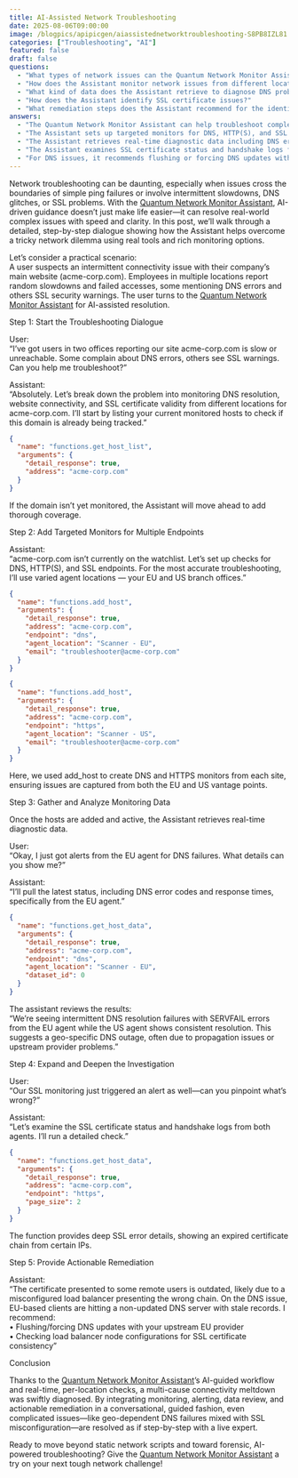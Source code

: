 ```yaml
---
title: AI-Assisted Network Troubleshooting
date: 2025-08-06T09:00:00
image: /blogpics/apipicgen/aiassistednetworktroubleshooting-S8PB8IZL81.jpg
categories: ["Troubleshooting", "AI"]
featured: false
draft: false
questions:
  - "What types of network issues can the Quantum Network Monitor Assistant help troubleshoot?"
  - "How does the Assistant monitor network issues from different locations?"
  - "What kind of data does the Assistant retrieve to diagnose DNS problems?"
  - "How does the Assistant identify SSL certificate issues?"
  - "What remediation steps does the Assistant recommend for the identified issues?"
answers:
  - "The Quantum Network Monitor Assistant can help troubleshoot complex network issues including intermittent slowdowns, DNS errors, SSL certificate problems, and connectivity failures across multiple locations."
  - "The Assistant sets up targeted monitors for DNS, HTTP(S), and SSL endpoints using agents located in different geographic locations, such as EU and US branch offices, to capture location-specific issues."
  - "The Assistant retrieves real-time diagnostic data including DNS error codes like SERVFAIL, response times, and status reports from specific agent locations to identify issues such as geo-specific DNS outages."
  - "The Assistant examines SSL certificate status and handshake logs from multiple agents, providing detailed error information such as expired certificate chains or misconfigurations affecting certain IPs."
  - "For DNS issues, it recommends flushing or forcing DNS updates with the upstream provider in the affected region. For SSL problems, it suggests checking load balancer node configurations to ensure consistent and up-to-date SSL certificates."
---
```

Network troubleshooting can be daunting, especially when issues cross the boundaries of simple ping failures or involve intermittent slowdowns, DNS glitches, or SSL problems. With the [Quantum Network Monitor Assistant](https://readyforquantum.com/?assistant=open), AI-driven guidance doesn’t just make life easier—it can resolve real-world complex issues with speed and clarity. In this post, we’ll walk through a detailed, step-by-step dialogue showing how the Assistant helps overcome a tricky network dilemma using real tools and rich monitoring options.

Let’s consider a practical scenario:  
A user suspects an intermittent connectivity issue with their company’s main website (acme-corp.com). Employees in multiple locations report random slowdowns and failed accesses, some mentioning DNS errors and others SSL security warnings. The user turns to the [Quantum Network Monitor Assistant](https://readyforquantum.com/?assistant=open) for AI-assisted resolution.

Step 1: Start the Troubleshooting Dialogue

User:  
“I’ve got users in two offices reporting our site acme-corp.com is slow or unreachable. Some complain about DNS errors, others see SSL warnings. Can you help me troubleshoot?”

Assistant:  
“Absolutely. Let’s break down the problem into monitoring DNS resolution, website connectivity, and SSL certificate validity from different locations for acme-corp.com. I’ll start by listing your current monitored hosts to check if this domain is already being tracked.”

```json
{
  "name": "functions.get_host_list",
  "arguments": {
    "detail_response": true,
    "address": "acme-corp.com"
  }
}
```

If the domain isn’t yet monitored, the Assistant will move ahead to add thorough coverage.

Step 2: Add Targeted Monitors for Multiple Endpoints

Assistant:  
“acme-corp.com isn’t currently on the watchlist. Let’s set up checks for DNS, HTTP(S), and SSL endpoints. For the most accurate troubleshooting, I’ll use varied agent locations — your EU and US branch offices.”

```json
{
  "name": "functions.add_host",
  "arguments": {
    "detail_response": true,
    "address": "acme-corp.com",
    "endpoint": "dns",
    "agent_location": "Scanner - EU",
    "email": "troubleshooter@acme-corp.com"
  }
}
```

```json
{
  "name": "functions.add_host",
  "arguments": {
    "detail_response": true,
    "address": "acme-corp.com",
    "endpoint": "https",
    "agent_location": "Scanner - US",
    "email": "troubleshooter@acme-corp.com"
  }
}
```

Here, we used add_host to create DNS and HTTPS monitors from each site, ensuring issues are captured from both the EU and US vantage points.

Step 3: Gather and Analyze Monitoring Data

Once the hosts are added and active, the Assistant retrieves real-time diagnostic data.

User:  
“Okay, I just got alerts from the EU agent for DNS failures. What details can you show me?”

Assistant:  
“I’ll pull the latest status, including DNS error codes and response times, specifically from the EU agent.”

```json
{
  "name": "functions.get_host_data",
  "arguments": {
    "detail_response": true,
    "address": "acme-corp.com",
    "endpoint": "dns",
    "agent_location": "Scanner - EU",
    "dataset_id": 0
  }
}
```

The assistant reviews the results:  
“We’re seeing intermittent DNS resolution failures with SERVFAIL errors from the EU agent while the US agent shows consistent resolution. This suggests a geo-specific DNS outage, often due to propagation issues or upstream provider problems.”

Step 4: Expand and Deepen the Investigation

User:  
“Our SSL monitoring just triggered an alert as well—can you pinpoint what’s wrong?”

Assistant:  
“Let’s examine the SSL certificate status and handshake logs from both agents. I’ll run a detailed check.”

```json
{
  "name": "functions.get_host_data",
  "arguments": {
    "detail_response": true,
    "address": "acme-corp.com",
    "endpoint": "https",
    "page_size": 2
  }
}
```

The function provides deep SSL error details, showing an expired certificate chain from certain IPs.

Step 5: Provide Actionable Remediation

Assistant:  
“The certificate presented to some remote users is outdated, likely due to a misconfigured load balancer presenting the wrong chain. On the DNS issue, EU-based clients are hitting a non-updated DNS server with stale records. I recommend:  
• Flushing/forcing DNS updates with your upstream EU provider  
• Checking load balancer node configurations for SSL certificate consistency”

Conclusion

Thanks to the [Quantum Network Monitor Assistant](https://readyforquantum.com/?assistant=open)’s AI-guided workflow and real-time, per-location checks, a multi-cause connectivity meltdown was swiftly diagnosed. By integrating monitoring, alerting, data review, and actionable remediation in a conversational, guided fashion, even complicated issues—like geo-dependent DNS failures mixed with SSL misconfiguration—are resolved as if step-by-step with a live expert.

Ready to move beyond static network scripts and toward forensic, AI-powered troubleshooting? Give the [Quantum Network Monitor Assistant](https://readyforquantum.com/?assistant=open) a try on your next tough network challenge!